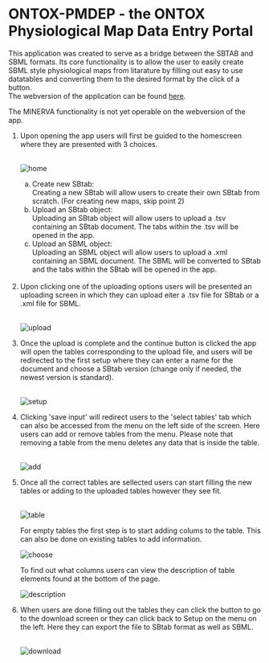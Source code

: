 ONTOX-PMDEP - the ONTOX Physiological Map Data Entry Portal
============================================================

This application was created to serve as a bridge between the SBTAB and SBML formats. Its core functionality is to allow the user to easily create SBML style physiological maps from litarature by filling out easy to use datatables and converting them to the desired format by the click of a button. <br>
The webversion of the application can be found [here](https://datascience.hu.nl/rsconnect/pmdep/).

The MINERVA functionality is not yet operable on the webversion of the app.

<ol>
  <li>
  Upon opening the app users will first be guided to the homescreen where they are presented with 3 choices. 
  </li>
  <br>
  
  ![home](https://github.com/ontox-hu/ontox-pmdep/blob/dev_daniel/documentation/home.png/)
  <ol type=a>
    <li> 
      Create new SBtab: <br>
      Creating a new SBtab will allow users to create their own SBtab from scratch. (For creating new maps, skip point 2)
      </li>
    <li> 
      Upload an SBtab object: <br>
      Uploading an SBtab object will allow users to upload a .tsv containing an SBtab document. The tabs within the .tsv will be opened in the app.
      </li>
    <li>
      Upload an SBML object: <br>
      Uploading an SBML object will allow users to upload a .xml containing an SBML document. The SBML will be converted to SBtab and the tabs within the SBtab will be opened in the app.
      </li>
   </ol>
  <br>
  <li>
    Upon clicking one of the uploading options users will be presented an uploading screen in which they can upload eiter a .tsv file for SBtab or a .xml file for SBML. 
  </li>
  <br>
  
  ![upload](https://github.com/ontox-hu/ontox-pmdep/blob/dev_daniel/documentation/upload.png/)
  
  <li>
  Once the upload is complete and the continue button is clicked the app will open the tables corresponding to the upload file, and users will be redirected to the first setup where they can enter a name for the document and choose a SBtab version (change only if needed, the newest version is standard).
  </li>
  <br>
  
  ![setup](https://github.com/ontox-hu/ontox-pmdep/blob/dev_daniel/documentation/first_setup_upload.png/)
  
  <li>
    Clicking 'save input' will redirect users to the 'select tables' tab which can also be accessed from the menu on the left side of the screen. Here users can add or remove tables from the menu. Please note that removing a table from the menu deletes any data that is inside the table.
  </li>
  <br>
  
  ![add](https://github.com/ontox-hu/ontox-pmdep/blob/dev_daniel/documentation/add_upload.png)
  
  <li>
    Once all the correct tables are sellected users can start filling the new tables or adding to the uploaded tables however they see fit. 
  </li>
  <br> 
  
  ![table](https://github.com/ontox-hu/ontox-pmdep/blob/dev_daniel/documentation/table_upload.png)
  
  For empty tables the first step is to start adding colums to the table. This can also be done on existing tables to add information.
  <br>
  
  ![choose](https://github.com/ontox-hu/ontox-pmdep/blob/dev_daniel/documentation/column_choose.png)
    
  To find out what columns users can view the description of table elements found at the bottom of the page.
  <br>
  
  ![description](https://github.com/ontox-hu/ontox-pmdep/blob/dev_daniel/documentation/table_description.png)
  
  <li> 
    When users are done filling out the tables they can click the button to go to the download screen or they can click back to Setup on the menu on the left. Here they can export the file to SBtab format as well as SBML. 
  </li>
  <br>
  
  ![download](https://github.com/ontox-hu/ontox-pmdep/blob/dev_daniel/documentation/download.png)
  
</ol>
